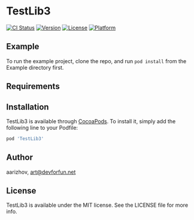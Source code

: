 # TestLib3

[![CI Status](https://img.shields.io/travis/aarizhov/TestLib3.svg?style=flat)](https://travis-ci.org/aarizhov/TestLib3)
[![Version](https://img.shields.io/cocoapods/v/TestLib3.svg?style=flat)](https://cocoapods.org/pods/TestLib3)
[![License](https://img.shields.io/cocoapods/l/TestLib3.svg?style=flat)](https://cocoapods.org/pods/TestLib3)
[![Platform](https://img.shields.io/cocoapods/p/TestLib3.svg?style=flat)](https://cocoapods.org/pods/TestLib3)

## Example

To run the example project, clone the repo, and run `pod install` from the Example directory first.

## Requirements

## Installation

TestLib3 is available through [CocoaPods](https://cocoapods.org). To install
it, simply add the following line to your Podfile:

```ruby
pod 'TestLib3'
```

## Author

aarizhov, art@devforfun.net

## License

TestLib3 is available under the MIT license. See the LICENSE file for more info.
